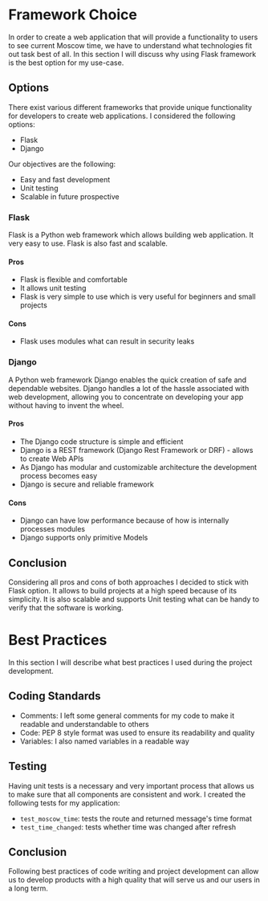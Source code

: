 # Framework Choice

In order to create a web application that will provide a functionality to users to see current Moscow time,
we have to understand what technologies fit out task best of all. In this section I will discuss why using Flask
framework is the best option for my use-case.

## Options

There exist various different frameworks that provide unique functionality for developers to create web applications.
I considered the following options:
- Flask
- Django

Our objectives are the following:
* Easy and fast development
* Unit testing
* Scalable in future prospective

### Flask
Flask is a Python web framework which allows building web application. It very easy to use. Flask is also fast and scalable.

#### Pros
* Flask is flexible and comfortable
* It allows unit testing
* Flask is very simple to use which is very useful for beginners and small projects
#### Cons
* Flask uses modules what can result in security leaks


### Django
A Python web framework Django enables the quick creation of safe and dependable websites. Django handles a lot of the hassle associated with web development, allowing you to concentrate on developing your app without having to invent the wheel.

#### Pros
* The Django code structure is simple and efficient
* Django is a REST framework (Django Rest Framework or DRF) - allows to create Web APIs
* As Django has modular and customizable architecture the development process becomes easy
* Django is secure and reliable framework
#### Cons
* Django can have low performance because of how is internally processes modules 
* Django supports only primitive Models

## Conclusion

Considering all pros and cons of both approaches I decided to stick with Flask option. It allows to build projects at a high speed
because of its simplicity. It is also scalable and supports Unit testing what can be handy to verify that the software is working.

# Best Practices

In this section I will describe what best practices I used during the project development.

## Coding Standards

* Comments: I left some general comments for my code to make it readable and understandable to others
* Code: PEP 8 style format was used to ensure its readability and quality
* Variables: I also named variables in a readable way

## Testing

Having unit tests is a necessary and very important process that allows us to make sure that all components are consistent and work.
I created the following tests for my application:
- `test_moscow_time`: tests the route and returned message's time format
- `test_time_changed`: tests whether time was changed after refresh


## Conclusion

Following best practices of code writing and project development can allow us to develop products with a high quality that
will serve us and our users in a long term.